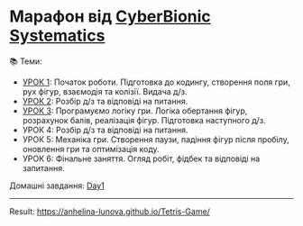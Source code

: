 # Марафон від [CyberBionic Systematics](https://edu.cbsystematics.com/ua)

📚 Теми:
- [УРОК 1](https://www.youtube.com/watch?v=DmP18BpwF8Y): Початок роботи. Підготовка до кодингу, створення поля гри, рух фігур, взаємодія та колізії. Видача д/з.
- [УРОК 2](https://youtu.be/gJTdCu4ARc8?si=MddHJfTMXVyeKn6I&t=4457): Розбір д/з та відповіді на питання.
- [УРОК 3](https://www.youtube.com/watch?v=c0Cj6YhSFqQ): Програмуємо логіку гри. Логіка обертання фігур, розрахунок балів, реалізація фігур. Підготовка наступного д/з.
- УРОК 4: Розбір д/з та відповіді на питання.
- УРОК 5: Механіка гри. Створення паузи, падіння фігур після пробілу, оновлення гри та оптимізація коду.
- УРОК 6: Фінальне заняття. Огляд робіт, фідбек та відповіді на запитання.

Домашні завдання:
[Day1](https://github.com/anhelina-lunova/Tetris-Game/tree/main/Homeworks/Day1)

---

Result: https://anhelina-lunova.github.io/Tetris-Game/
